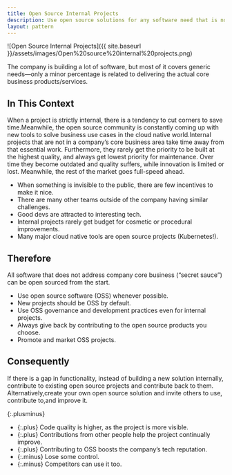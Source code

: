 ```yaml
---
title: Open Source Internal Projects
description: Use open source solutions for any software need that is not directly related to the company’s core business value
layout: pattern
---
```


![Open Source Internal Projects]({{ site.baseurl }}/assets/images/Open%20source%20internal%20projects.png)

The company is building a lot of software, but most of it covers generic needs—only a minor percentage is related to delivering the actual core business products/services.

## In This Context

When a project is strictly internal, there is a tendency to cut corners to save time.Meanwhile, the open source community is constantly coming up with new tools to solve business use cases in the cloud native world.Internal projects that are not in a company’s core business area take time away from that essential work. Furthermore, they rarely get the priority to be built at the highest quality, and always get lowest priority for maintenance. Over time they become outdated and quality suffers, while innovation is limited or lost. Meanwhile, the rest of the market goes full-speed ahead.

- When something is invisible to the public, there are few incentives to make it nice.
- There are many other teams outside of the company having similar challenges.
- Good devs are attracted to interesting tech.
- Internal projects rarely get budget for cosmetic or procedural improvements.
- Many major cloud native tools are open source projects (Kubernetes!).

## Therefore

All software that does not address company core business (“secret sauce”) can be open sourced from the start.

- Use open source software (OSS) whenever possible.
- New projects should be OSS by default.
- Use OSS governance and development practices even for internal projects.
- Always give back by contributing to the open source products you choose.
- Promote and market OSS projects.

## Consequently

If there is a gap in functionality, instead of building a new solution internally, contribute to existing open source projects and contribute back to them. Alternatively,create your own open source solution and invite others to use, contribute to,and improve it.

{:.plusminus}
- {:.plus} Code quality is higher, as the project is more visible.
- {:.plus} Contributions from other people help the project continually improve.
- {:.plus} Contributing to OSS boosts the company’s tech reputation.
- {:.minus} Lose some control.
- {:.minus} Competitors can use it too.
